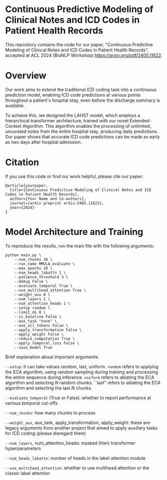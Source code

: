 # Continuous Predictive Modeling of Clinical Notes and ICD Codes in Patient Health Records

This repository contains the code for our paper, "Continuous Predictive Modeling of Clinical Notes and ICD Codes in Patient Health Records", accepted at ACL 2024 (BioNLP Workshop) https://arxiv.org/pdf/2405.11622.

# Overview

Our work aims to extend the traditional ICD coding task into a continuous prediction model, enabling ICD code predictions at various points throughout a patient's hospital stay, even before the discharge summary is available.

To achieve this, we designed the LAHST model, which employs a hierarchical transformer architecture, trained with our novel Extended-Context Algorithm. This algorithm enables the processing of unlimited, uncurated notes from the entire hospital stay, producing daily predictions.
Our paper shows that accurate ICD code predictions can be made as early as two days after hospital admission.

# Citation

If you use this code or find our work helpful, please cite our paper:

```
@article{yourpaper,
  title={Continuous Predictive Modeling of Clinical Notes and ICD Codes in Patient Health Records},
  author={Your Name and Co-authors},
  journal={arXiv preprint arXiv:2405.11622},
  year={2024}
}
```

# Model Architecture and Training


To reproduce the results, run the main file with the following arguments:
```
python main.py \
    --num_chunks 16 \
    --run_name MMULA_evaluate \
    --max_epochs 20 \
    --num_heads_labattn 1 \
    --patience_threshold 3 \
    --debug False \
    --evaluate_temporal True \
    --use_multihead_attention True \
    --weight_aux 0 \
    --num_layers 1 \
    --num_attention_heads 1 \
    --setup random \
    --limit_ds 0 \
    --is_baseline False \
    --aux_task "none" \
    --use_all_tokens False \
    --apply_transformation False \
    --apply_weight False \
    --reduce_computation True \
    --apply_temporal_loss False \
    --save_model True
```
Brief explanation about important arguments:

```--setup```: it can take values random, last, uniform. ``random`` refers to applying the ECA algorithm, using random sampling during training and processing the entire sequence during inference. ``uniform`` refers to ablating the ECA algorithm and selecting $N$ random chunks. ``last" refers to ablating the ECA algorithm and selecting the last $N$ chunks.

```--evaluate_temporal``` (True or False): whether to report performance at various temporal cut-offs

```--num_chunks```: how many chunks to process

```--weight_aux```, aux_task, apply_transformation, apply_weight: these are legacy arguments from another project that aimed to apply auxiliary tasks for ICD coding (please disregard them)

```--num_layers```, num_attention_heads: masked (hier) transformer hyperparameters

```--num_heads_labattn```: number of heads in the label attention module

```--use_multihead_attention```: whether to use multihead attention or the classic label attention


